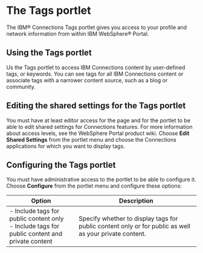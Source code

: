 # The Tags portlet

The IBM® Connections Tags portlet gives you access to your profile and network information from within IBM WebSphere® Portal.

## Using the Tags portlet

Us the Tags portlet to access IBM Connections content by user-defined tags, or keywords. You can see tags for all IBM Connections content or associate tags with a narrower content source, such as a blog or community.

## Editing the shared settings for the Tags portlet

You must have at least editor access for the page and for the portlet to be able to edit shared settings for Connections features. For more information about access levels, see the WebSphere Portal product wiki. Choose **Edit Shared Settings** from the portlet menu and choose the Connections applications for which you want to display tags.

## Configuring the Tags portlet

You must have administrative access to the portlet to be able to configure it. Choose **Configure** from the portlet menu and configure these options:

|Option|Description|
|------|-----------|
|-   Include tags for public content only <br/> -   Include tags for public content and private content|Specify whether to display tags for public content only or for public as well as your private content.|

